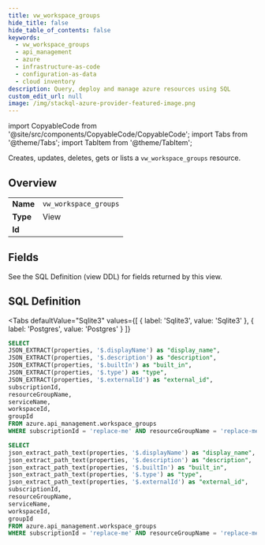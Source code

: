 ```yaml
--- 
title: vw_workspace_groups
hide_title: false
hide_table_of_contents: false
keywords:
  - vw_workspace_groups
  - api_management
  - azure
  - infrastructure-as-code
  - configuration-as-data
  - cloud inventory
description: Query, deploy and manage azure resources using SQL
custom_edit_url: null
image: /img/stackql-azure-provider-featured-image.png
---
```


import CopyableCode from '@site/src/components/CopyableCode/CopyableCode';
import Tabs from '@theme/Tabs';
import TabItem from '@theme/TabItem';

Creates, updates, deletes, gets or lists a <code>vw_workspace_groups</code> resource.

## Overview
<table><tbody>
<tr><td><b>Name</b></td><td><code>vw_workspace_groups</code></td></tr>
<tr><td><b>Type</b></td><td>View</td></tr>
<tr><td><b>Id</b></td><td><CopyableCode code="azure.api_management.vw_workspace_groups" /></td></tr>
</tbody></table>

## Fields

See the SQL Definition (view DDL) for fields returned by this view.

## SQL Definition

<Tabs
defaultValue="Sqlite3"
values={[
{ label: 'Sqlite3', value: 'Sqlite3' },
{ label: 'Postgres', value: 'Postgres' }
]}
>
<TabItem value="Sqlite3">

```sql
SELECT
JSON_EXTRACT(properties, '$.displayName') as "display_name",
JSON_EXTRACT(properties, '$.description') as "description",
JSON_EXTRACT(properties, '$.builtIn') as "built_in",
JSON_EXTRACT(properties, '$.type') as "type",
JSON_EXTRACT(properties, '$.externalId') as "external_id",
subscriptionId,
resourceGroupName,
serviceName,
workspaceId,
groupId
FROM azure.api_management.workspace_groups
WHERE subscriptionId = 'replace-me' AND resourceGroupName = 'replace-me' AND serviceName = 'replace-me' AND workspaceId = 'replace-me';
```

</TabItem>
<TabItem value="Postgres">

```sql
SELECT
json_extract_path_text(properties, '$.displayName') as "display_name",
json_extract_path_text(properties, '$.description') as "description",
json_extract_path_text(properties, '$.builtIn') as "built_in",
json_extract_path_text(properties, '$.type') as "type",
json_extract_path_text(properties, '$.externalId') as "external_id",
subscriptionId,
resourceGroupName,
serviceName,
workspaceId,
groupId
FROM azure.api_management.workspace_groups
WHERE subscriptionId = 'replace-me' AND resourceGroupName = 'replace-me' AND serviceName = 'replace-me' AND workspaceId = 'replace-me';
```

</TabItem>
</Tabs>
